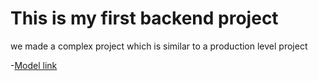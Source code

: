 # This is my first backend project

we made a complex project which is similar to a production level project

-[Model link](https://app.eraser.io/workspace/YtPqZ1VogxGy1jzIDkzj)
